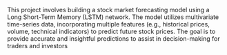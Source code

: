 This project involves building a stock market forecasting model using a Long Short-Term Memory (LSTM) network. The model utilizes multivariate time-series data, incorporating multiple features (e.g., historical prices, volume, technical indicators) to predict future stock prices. The goal is to provide accurate and insightful predictions to assist in decision-making for traders and investors
